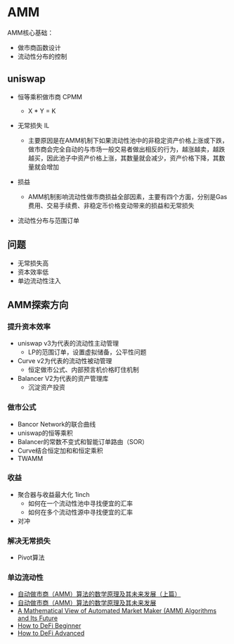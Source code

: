 # AMM

AMM核心基础：
* 做市商函数设计
* 流动性分布的控制

## uniswap

* 恒等乘积做市商 CPMM
    * X * Y = K

* 无常损失 IL
    * 主要原因是在AMM机制下如果流动性池中的非稳定资产价格上涨或下跌，做市商会完全自动的与市场一般交易者做出相反的行为，越涨越卖，越跌越买，因此池子中资产价格上涨，其数量就会减少，资产价格下降，其数量就会增加

* 损益
    * AMM机制影响流动性做市商损益全部因素，主要有四个方面，分别是Gas费用、交易手续费、非稳定币价格变动带来的损益和无常损失

* 流动性分布与范围订单

## 问题

* 无常损失高
* 资本效率低
* 单边流动性注入

## AMM探索方向

### 提升资本效率
* uniswap v3为代表的流动性主动管理
    * LP的范围订单，设置虚拟储备，公平性问题  
* Curve v2为代表的流动性被动管理
    * 恒定做市公式、内部预言机价格盯住机制  
* Balancer V2为代表的资产管理库
    * 沉淀资产投资

### 做市公式
* Bancor Network的联合曲线
* uniswap的恒等乘积
* Balancer的常数不变式和智能订单路由（SOR）
* Curve结合恒定加和和恒定乘积
* TWAMM

### 收益
* 聚合器与收益最大化 1inch
    * 如何在一个流动性池中寻找便宜的汇率
    * 如何在多个流动性源中寻找便宜的汇率
* 对冲

### 解决无常损失
* Pivot算法

### 单边流动性




* [自动做市商（AMM）算法的数学原理及其未来发展（上篇）](https://www.jinse.com/blockchain/1157635.html)
* [自动做市商（AMM）算法的数学原理及其未来发展](https://www.jinse.com/blockchain/1161282.html)
* [A Mathematical View of Automated Market Maker (AMM) Algorithms and Its Future](https://medium.com/anchordao-lab/automated-market-maker-amm-algorithms-and-its-future-f2d5e6cc624a)
* [How to DeFi Beginner](https://nigdaemon.gitbook.io/how-to-defi-beginnerv2/)
* [How to DeFi Advanced](https://nigdaemon.gitbook.io/how-to-defi-advanced-zhogn-wen-b/)